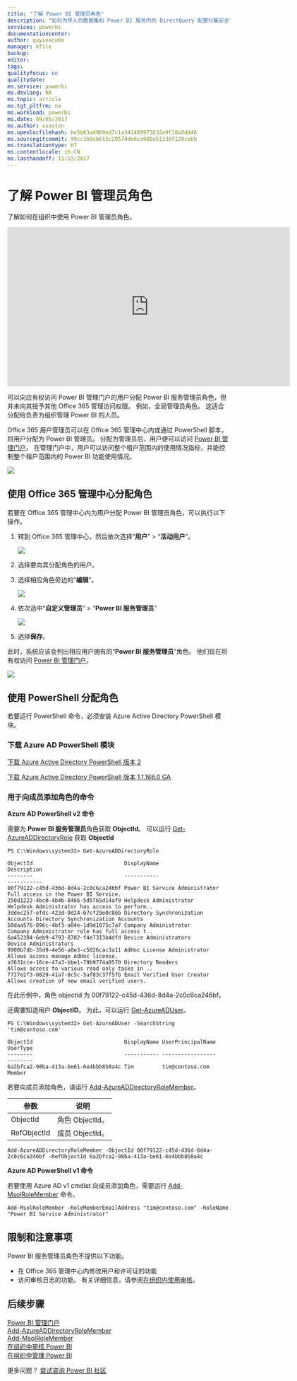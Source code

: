 ```yaml
---
title: "了解 Power BI 管理员角色"
description: "如何为导入的数据集和 Power BI 服务内的 DirectQuery 配置行集安全性。"
services: powerbi
documentationcenter: 
author: guyinacube
manager: kfile
backup: 
editor: 
tags: 
qualityfocus: no
qualitydate: 
ms.service: powerbi
ms.devlang: NA
ms.topic: article
ms.tgt_pltfrm: na
ms.workload: powerbi
ms.date: 09/05/2017
ms.author: asaxton
ms.openlocfilehash: be5b63ad969ed7c1a341489973832a9f10a8dd46
ms.sourcegitcommit: 99cc3b9cb615c2957dde6ca908a51238f129cebb
ms.translationtype: HT
ms.contentlocale: zh-CN
ms.lasthandoff: 11/13/2017
---
```

# <a name="understanding-the-power-bi-admin-role"></a>了解 Power BI 管理员角色
了解如何在组织中使用 Power BI 管理员角色。

<iframe width="640" height="360" src="https://www.youtube.com/embed/PQRbdJgEm3k?showinfo=0" frameborder="0" allowfullscreen></iframe>

可以向应有权访问 Power BI 管理门户的用户分配 Power BI 服务管理员角色，但并未向其授予其他 Office 365 管理访问权限。 例如，全局管理员角色。 这适合分配给负责为组织管理 Power BI 的人员。

Office 365 用户管理员可以在 Office 365 管理中心内或通过 PowerShell 脚本，将用户分配为 Power BI 管理员。 分配为管理员后，用户便可以访问 [Power BI 管理门户](service-admin-portal.md)。 在管理门户中，用户可以访问整个租户范围内的使用情况指标，并能控制整个租户范围内的 Power BI 功能使用情况。

![](media/service-admin-role/powerbi-admin-portal.png)

## <a name="using-the-office-365-admin-center-to-assign-a-role"></a>使用 Office 365 管理中心分配角色
若要在 Office 365 管理中心内为用户分配 Power BI 管理员角色，可以执行以下操作。

1. 转到 Office 365 管理中心，然后依次选择“**用户**” > “**活动用户**”。
   
    ![](media/service-admin-role/powerbi-admin-users.png)
2. 选择要向其分配角色的用户。
3. 选择相应角色旁边的“**编辑**”。
   
    ![](media/service-admin-role/powerbi-admin-edit-roles.png)
4. 依次选中“**自定义管理员**” > “**Power BI 服务管理员**”
   
    ![](media/service-admin-role/powerbi-admin-role.png)
5. 选择**保存**。

此时，系统应该会列出相应用户拥有的“**Power BI 服务管理员**”角色。 他们现在将有权访问 [Power BI 管理门户](service-admin-portal.md)。

![](media/service-admin-role/powerbi-admin-role-set.png)

## <a name="using-powershell-to-assign-a-role"></a>使用 PowerShell 分配角色
若要运行 PowerShell 命令，必须安装 Azure Active Directory PowerShell 模块。

### <a name="download-azure-ad-powershell-module"></a>下载 Azure AD PowerShell 模块
[下载 Azure Active Directory PowerShell 版本 2](https://github.com/Azure/azure-docs-powershell-azuread/blob/master/Azure%20AD%20Cmdlets/AzureAD/index.md)

[下载 Azure Active Directory PowerShell 版本 1.1.166.0 GA](http://connect.microsoft.com/site1164/Downloads/DownloadDetails.aspx?DownloadID=59185)

### <a name="command-to-add-role-to-member"></a>用于向成员添加角色的命令
**Azure AD PowerShell v2 命令**

需要为 **Power BI 服务管理员**角色获取 **ObjectId**。 可以运行 [Get-AzureADDirectoryRole](https://docs.microsoft.com/powershell/azuread/v2/get-azureaddirectoryrole) 获取 **ObjectId**

```
PS C:\Windows\system32> Get-AzureADDirectoryRole

ObjectId                             DisplayName                        Description
--------                             -----------                        -----------
00f79122-c45d-436d-8d4a-2c0c6ca246bf Power BI Service Administrator     Full access in the Power BI Service.
250d1222-4bc0-4b4b-8466-5d5765d14af9 Helpdesk Administrator             Helpdesk Administrator has access to perform..
3ddec257-efdc-423d-9d24-b7cf29e0c86b Directory Synchronization Accounts Directory Synchronization Accounts
50daa576-896c-4bf3-a84e-1d9d1875c7a7 Company Administrator              Company Administrator role has full access t..
6a452384-6eb9-4793-8782-f4e7313b4dfd Device Administrators              Device Administrators
9900b7db-35d9-4e56-a8e3-c5026cac3a11 AdHoc License Administrator        Allows access manage AdHoc license.
a3631cce-16ce-47a3-bbe1-79b9774a0570 Directory Readers                  Allows access to various read only tasks in ..
f727e2f3-0829-41a7-8c5c-5af83c37f57b Email Verified User Creator        Allows creation of new email verified users.
```

在此示例中，角色 objectid 为 00f79122-c45d-436d-8d4a-2c0c6ca246bf。

还需要知道用户 **ObjectID**。 为此，可以运行 [Get-AzureADUser](https://docs.microsoft.com/powershell/azuread/v2/get-azureaduser)。

```
PS C:\Windows\system32> Get-AzureADUser -SearchString 'tim@contoso.com'

ObjectId                             DisplayName UserPrincipalName      UserType
--------                             ----------- -----------------      --------
6a2bfca2-98ba-413a-be61-6e4bbb8b8a4c Tim         tim@contoso.com        Member
```

若要向成员添加角色，请运行 [Add-AzureADDirectoryRoleMember](https://docs.microsoft.com/powershell/azuread/v2/add-azureaddirectoryrolemember)。

| 参数 | 说明 |
| --- | --- |
| ObjectId |角色 ObjectId。 |
| RefObjectId |成员 ObjectId。 |

```
Add-AzureADDirectoryRoleMember -ObjectId 00f79122-c45d-436d-8d4a-2c0c6ca246bf -RefObjectId 6a2bfca2-98ba-413a-be61-6e4bbb8b8a4c
```

**Azure AD PowerShell v1 命令**

若要使用 Azure AD v1 cmdlet 向成员添加角色，需要运行 [Add-MsolRoleMember](https://docs.microsoft.com/powershell/msonline/v1/add-msolrolemember) 命令。

```
Add-MsolRoleMember -RoleMemberEmailAddress "tim@contoso.com" -RoleName "Power BI Service Administrator"
```

## <a name="limitations-and-considerations"></a>限制和注意事项
Power BI 服务管理员角色不提供以下功能。

* 在 Office 365 管理中心内修改用户和许可证的功能
* 访问审核日志的功能。 有关详细信息，请参阅[在组织内使用审核](service-admin-auditing.md)。

## <a name="next-steps"></a>后续步骤
[Power BI 管理门户](service-admin-portal.md)  
[Add-AzureADDirectoryRoleMember](https://docs.microsoft.com/powershell/azuread/v2/add-azureaddirectoryrolemember)  
[Add-MsolRoleMember](https://docs.microsoft.com/powershell/msonline/v1/add-msolrolemember)  
[在组织中审核 Power BI](service-admin-auditing.md)  
[在组织中管理 Power BI](service-admin-administering-power-bi-in-your-organization.md)  

更多问题？ [尝试咨询 Power BI 社区](http://community.powerbi.com/)

